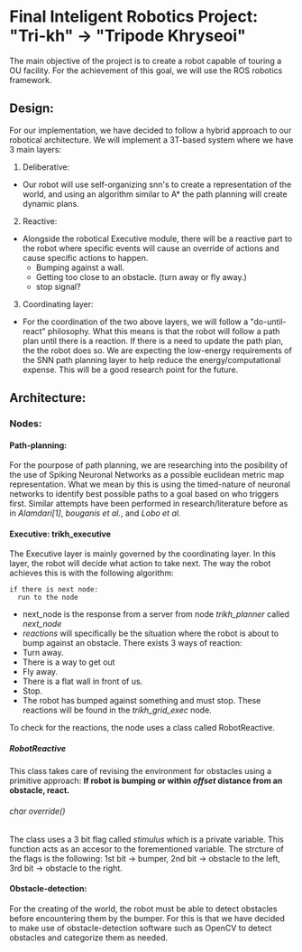 Final Inteligent Robotics Project: "Tri-kh" -> "Tripode Khryseoi"
=================================================================

The main objective of the project is to create a robot capable of touring a OU facility.
For the achievement of this goal, we will use the ROS robotics framework.

Design:
-------

For our implementation, we have decided to follow a hybrid approach to our robotical architecture.
We will implement a 3T-based system where we have 3 main layers:
1. Deliberative:
 - Our robot will use self-organizing snn's to create a representation of the world, and using
   an algorithm similar to A* the path planning will create dynamic plans.
2. Reactive:
 - Alongside the robotical Executive module, there will be a reactive part to the robot where specific
   events will cause an override of actions and cause specific actions to happen.
   - Bumping against a wall.
   - Getting too close to an obstacle. (turn away or fly away.)
   - stop signal?
3. Coordinating layer:
 - For the coordination of the two above layers, we will follow a "do-until-react" philosophy.
   What this means is that the robot will follow a path plan until there is a reaction. If there
   is a need to update the path plan, the the robot does so. We are expecting the low-energy
   requirements of the SNN path planning layer to help reduce the energy/computational expense.
   This will be a good research point for the future.

Architecture:
-------------

### Nodes:

#### Path-planning:
For the pourpose of path planning, we are researching into the posibility of the use of Spiking Neuronal
Networks as a possible euclidean metric map representation. What we mean by this is using the timed-nature
of neuronal networks to identify best possible paths to a goal based on who triggers first. Similar attempts
have been performed in research/literature before as in _Alamdari[1]_, _bouganis et al._, and _Lobo et al._

#### Executive: trikh_executive
The Executive layer is mainly governed by the coordinating layer. In this layer, the robot will decide what action to take next. The way the robot achieves this is with the following algorithm:
```
if there is next node:
  run to the node
```
- next_node is the response from a server from node *trikh_planner* called *next_node*
- *reactions* will specifically be the situation where the robot is about to bump against an obstacle. There exists 3 ways of reaction:
 - Turn away.
  - There is a way to get out
 - Fly away.
  - There is a flat wall in front of us.
 - Stop.
  - The robot has bumped against something and must stop.
These reactions will be found in the *trikh_grid_exec* node.

To check for the reactions, the node uses a class called RobotReactive.

##### RobotReactive
This class takes care of revising the environment for obstacles using a primitive approach: **If robot is bumping or within _offset_ distance from an obstacle, react.**

###### char override()
The class uses a 3 bit flag called *stimulus* which is a private variable. This function acts as an accesor to the forementioned variable. The strcture of the flags is the following: 1st bit -> bumper, 2nd bit -> obstacle to the left, 3rd bit -> obstacle to the right.



#### Obstacle-detection:
For the creating of the world, the robot must be able to detect obstacles before encountering them by the bumper.
For this is that we have decided to make use of obstacle-detection software such as OpenCV to detect obstacles
and categorize them as needed.